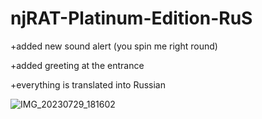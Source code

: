 # njRAT-Platinum-Edition-RuS

+added new sound alert (you spin me right round)

+added greeting at the entrance

+everything is translated into Russian



![IMG_20230729_181602](https://github.com/JumperYT-official/njRAT-Platinum-Edition-RuS/assets/140055242/368eb147-85a9-462c-bf3d-66eedb31cef5)
